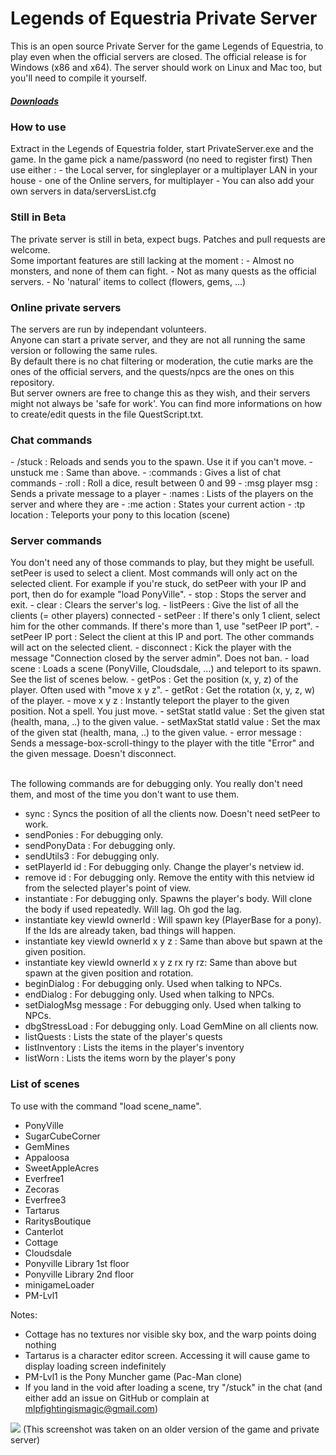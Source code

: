Legends of Equestria Private Server
===================================

This is an open source Private Server for the game Legends of Equestria, to play even when the official servers are closed.
The official release is for Windows (x86 and x64). The server should work on Linux and Mac too, but you'll need to compile it yourself.<br/>
<h5><b><a href="https://github.com/tux3/LoE-PrivateServer/releases">Downloads</a></b></h5>

<h3>How to use</h3>
Extract in the Legends of Equestria folder, start PrivateServer.exe and the game. 
In the game pick a name/password (no need to register first)
Then use either :
- the Local server, for singleplayer or a multiplayer LAN in your house
- one of the Online servers, for multiplayer
- You can also add your own servers in data/serversList.cfg

<h3>Still in Beta</h3>
The private server is still in beta, expect bugs. Patches and pull requests are welcome.<br/>
Some important features are still lacking at the moment :
- Almost no monsters, and none of them can fight.
- Not as many quests as the official servers.
- No 'natural' items to collect (flowers, gems, ...)

<h3>Online private servers</h3>
The servers are run by independant volunteers. <br/>Anyone can start a private server, and they are not all running the same version or following the same rules. <br/>By default there is no chat filtering or moderation, the cutie marks are the ones of the official servers, and the quests/npcs are the ones on this repository.<br/>But server owners are free to change this as they wish, and their servers might not always be 'safe for work'.
You can find more informations on how to create/edit quests in the file QuestScript.txt.

<h3>Chat commands</h3>
- /stuck : Reloads and sends you to the spawn. Use it if you can't move.
- unstuck me : Same than above.
- :commands : Gives a list of chat commands
- :roll : Roll a dice, result between 0 and 99
- :msg player msg : Sends a private message to a player
- :names : Lists of the players on the server and where they are
- :me action : States your current action
- :tp location : Teleports your pony to this location (scene)

<h3>Server commands</h3>
You don't need any of those commands to play, but they might be usefull.
setPeer is used to select a client. Most commands will only act on the selected client.
For example if you're stuck, do setPeer with your IP and port, then do for example "load PonyVille".
- stop : Stops the server and exit.
- clear : Clears the server's log.
- listPeers : Give the list of all the clients (= other players) connected
- setPeer : If there's only 1 client, select him for the other commands. If there's more than 1, use "setPeer IP port".
- setPeer IP port : Select the client at this IP and port. The other commands will act on the selected client.
- disconnect : Kick the player with the message "Connection closed by the server admin". Does not ban.
- load scene : Loads a scene (PonyVille, Cloudsdale, ...) and teleport to its spawn. See the list of scenes below.
- getPos : Get the position (x, y, z) of the player. Often used with "move x y z".
- getRot : Get the rotation (x, y, z, w) of the player.
- move x y z : Instantly teleport the player to the given position. Not a spell. You just move.
- setStat statId value : Set the given stat (health, mana, ..) to the given value. 
- setMaxStat statId value : Set the max of the given stat (health, mana, ..) to the given value. 
- error message : Sends a message-box-scroll-thingy to the player with the title "Error" and the given message. Doesn't disconnect.

<br/>The following commands are for debugging only. You really don't need them, and most of the time you don't want to use them.
- sync : Syncs the position of all the clients now. Doesn't need setPeer to work.
- sendPonies : For debugging only.
- sendPonyData : For debugging only.
- sendUtils3 : For debugging only.
- setPlayerId id : For debugging only. Change the player's netview id.
- remove id : For debugging only. Remove the entity with this netview id from the selected player's point of view.
- instantiate : For debugging only. Spawns the player's body. Will clone the body if used repeatedly. Will lag. Oh god the lag.
- instantiate key viewId ownerId : Will spawn key (PlayerBase for a pony). If the Ids are already taken, bad things will happen.
- instantiate key viewId ownerId x y z : Same than above but spawn at the given position.
- instantiate key viewId ownerId x y z rx ry rz: Same than above but spawn at the given position and rotation.
- beginDialog : For debugging only. Used when talking to NPCs.
- endDialog : For debugging only. Used when talking to NPCs.
- setDialogMsg message : For debugging only. Used when talking to NPCs.
- dbgStressLoad : For debugging only. Load GemMine on all clients now.
- listQuests : Lists the state of the player's quests
- listInventory : Lists the items in the player's inventory
- listWorn : Lists the items worn by the player's pony

<h3>List of scenes</h3>
To use with the command "load scene_name".

- PonyVille
- SugarCubeCorner
- GemMines
- Appaloosa
- SweetAppleAcres
- Everfree1
- Zecoras
- Everfree3
- Tartarus
- RaritysBoutique
- Canterlot
- Cottage
- Cloudsdale
- Ponyville Library 1st floor
- Ponyville Library 2nd floor
- minigameLoader
- PM-Lvl1

Notes:

- Cottage has no textures nor visible sky box, and the warp points doing nothing
- Tartarus is a character editor screen. Accessing it will cause game to display loading screen indefinitely
- PM-Lvl1 is the Pony Muncher game (Pac-Man clone)
- If you land in the void after loading a scene, try "/stuck" in the chat (and either add an issue on GitHub or complain at mlpfightingismagic@gmail.com)

<img src="https://f.cloud.github.com/assets/5155966/1389911/6503cd02-3be3-11e3-987f-98611a94a106.jpg"/>
(This screenshot was taken on an older version of the game and private server)
